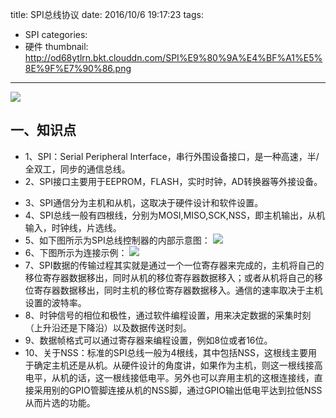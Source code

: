 title: SPI总线协议
date: 2016/10/6 19:17:23
tags:
- SPI
categories:
- 硬件
thumbnail: http://od68ytlrn.bkt.clouddn.com/SPI%E9%80%9A%E4%BF%A1%E5%8E%9F%E7%90%86.png
---


![](http://od68ytlrn.bkt.clouddn.com/SPI%E9%80%9A%E4%BF%A1%E5%8E%9F%E7%90%86.png)

## 一、知识点
- 1、SPI：Serial Peripheral Interface，串行外围设备接口，是一种高速，半/全双工，同步的通信总线。
- 2、SPI接口主要用于EEPROM，FLASH，实时时钟，AD转换器等外接设备。

<!-- more -->

- 3、SPI通信分为主机和从机，这取决于硬件设计和软件设置。
- 4、SPI总线一般有四根线，分别为MOSI,MISO,SCK,NSS，即主机输出，从机输入，时钟线，片选线。
- 5、如下图所示为SPI总线控制器的内部示意图：
![](http://od68ytlrn.bkt.clouddn.com/SPI%E5%86%85%E9%83%A8%E7%BB%93%E6%9E%84.png)
- 6、下图所示为连接示例：
![](http://od68ytlrn.bkt.clouddn.com/SPI%E8%BF%9E%E6%8E%A5%E5%9B%BE%E7%A4%BA.png)
- 7、SPI数据的传输过程其实就是通过一个一位寄存器来完成的，主机将自己的移位寄存器数据移出，同时从机的移位寄存器数据移入；或者从机将自己的移位寄存器数据移出，同时主机的移位寄存器数据移入。通信的速率取决于主机设置的波特率。
- 8、时钟信号的相位和极性，通过软件编程设置，用来决定数据的采集时刻（上升沿还是下降沿）以及数据传送时刻。
- 9、数据帧格式可以通过寄存器来编程设置，例如8位或者16位。
- 10、关于NSS：标准的SPI总线一般为4根线，其中包括NSS，这根线主要用于确定主机还是从机。从硬件设计的角度讲，如果作为主机，则这一根线接高电平，从机的话，这一根线接低电平。另外也可以弃用主机的这根连接线，直接采用别的GPIO管脚连接从机的NSS脚，通过GPIO输出低电平达到拉低NSS从而片选的功能。
